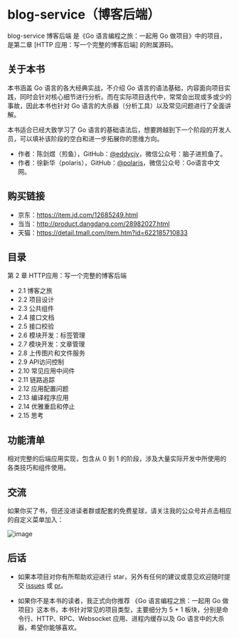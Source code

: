 # blog-service（博客后端）

blog-service 博客后端
是《Go 语言编程之旅：一起用 Go 做项目》中的项目，是第二章 [HTTP 应用：写一个完整的博客后端] 的附属源码。

## 关于本书

本书涵盖 Go 语言的各大经典实战，不介绍 Go 语言的语法基础，内容面向项目实践，同时会针对核心细节进行分析。而在实际项目迭代中，常常会出现或多或少的事故，因此本书也针对 Go 语言的大杀器（分析工具）以及常见问题进行了全面讲解。

本书适合已经大致学习了 Go 语言的基础语法后，想要跨越到下一个阶段的开发人员，可以填补该阶段的空白和进一步拓展你的思维方向。

- 作者：陈剑煜（煎鱼），GitHub：[@eddycjy](https://github.com/eddycjy)，微信公众号：脑子进煎鱼了。
- 作者：徐新华（polaris），GitHub：[@polaris](https://github.com/polaris1119)，微信公众号：Go语言中文网。

## 购买链接

- 京东：https://item.jd.com/12685249.html
- 当当：http://product.dangdang.com/28982027.html
- 天猫：https://detail.tmall.com/item.htm?id=622185710833

## 目录

第 2 章 HTTP应用：写一个完整的博客后端
- 2.1 博客之旅
- 2.2 项目设计
- 2.3 公共组件
- 2.4 接口文档
- 2.5 接口校验
- 2.6 模块开发：标签管理
- 2.7 模块开发：文章管理
- 2.8 上传图片和文件服务
- 2.9 API访问控制
- 2.10 常见应用中间件
- 2.11 链路追踪
- 2.12 应用配置问题
- 2.13 编译程序应用
- 2.14 优雅重启和停止
- 2.15 思考

## 功能清单

相对完整的后端应用实现，包含从 0 到 1 的阶段，涉及大量实际开发中所使用的各类技巧和组件使用。

## 交流

如果你买了书，但还没进读者群或配套的免费星球，请关注我的公众号并点击相应的自定义菜单加入：

![image](https://image.eddycjy.com/7074be90379a121746146bc4229819f8.jpg)

## 后话

- 如果本项目对你有所帮助欢迎进行 star，另外有任何的建议或意见欢迎随时提交 [issues](https://github.com/Elingering/go-web/issues/new) 或 [pr](https://github.com/Elingering/go-web/pulls)。

- 如果你不是本书的读者，我正式向你推荐 《Go 语言编程之旅：一起用 Go 做项目》这本书，本书针对常见的项目类型，主要细分为 5 + 1 板块，分别是命令行、HTTP、RPC、Websocket 应用、进程内缓存以及 Go 语言中的大杀器，希望你能够喜欢。

